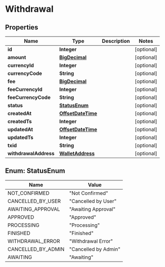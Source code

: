 # Withdrawal

## Properties
Name | Type | Description | Notes
------------ | ------------- | ------------- | -------------
**id** | **Integer** |  |  [optional]
**amount** | [**BigDecimal**](BigDecimal.md) |  |  [optional]
**currencyId** | **Integer** |  |  [optional]
**currencyCode** | **String** |  |  [optional]
**fee** | [**BigDecimal**](BigDecimal.md) |  |  [optional]
**feeCurrencyId** | **Integer** |  |  [optional]
**feeCurrencyCode** | **String** |  |  [optional]
**status** | [**StatusEnum**](#StatusEnum) |  |  [optional]
**createdAt** | [**OffsetDateTime**](OffsetDateTime.md) |  |  [optional]
**createdTs** | **Integer** |  |  [optional]
**updatedAt** | [**OffsetDateTime**](OffsetDateTime.md) |  |  [optional]
**updatedTs** | **Integer** |  |  [optional]
**txid** | **String** |  |  [optional]
**withdrawalAddress** | [**WalletAddress**](WalletAddress.md) |  |  [optional]

<a name="StatusEnum"></a>
## Enum: StatusEnum
Name | Value
---- | -----
NOT_CONFIRMED | &quot;Not Confirmed&quot;
CANCELLED_BY_USER | &quot;Cancelled by User&quot;
AWAITING_APPROVAL | &quot;Awaiting Approval&quot;
APPROVED | &quot;Approved&quot;
PROCESSING | &quot;Processing&quot;
FINISHED | &quot;Finished&quot;
WITHDRAWAL_ERROR | &quot;Withdrawal Error&quot;
CANCELLED_BY_ADMIN | &quot;Cancelled by Admin&quot;
AWAITING | &quot;Awaiting&quot;
